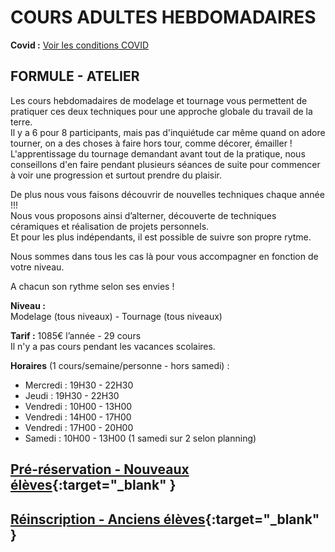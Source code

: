 # COURS ADULTES HEBDOMADAIRES  
**Covid :** [Voir les conditions COVID](covid)  
  
  
## FORMULE - ATELIER  

Les cours hebdomadaires de modelage et tournage vous permettent de pratiquer ces deux techniques pour une approche globale du travail de la terre.  
Il y a 6 pour 8 participants, mais pas d'inquiétude car même quand on adore tourner, on a des choses à faire hors tour, comme décorer, émailler !  
L'apprentissage du tournage demandant avant tout de la pratique, nous conseillons d'en faire pendant plusieurs séances de suite pour commencer à voir une progression et surtout prendre du plaisir.  

De plus nous vous faisons découvrir de nouvelles techniques chaque année !!!  
Nous vous proposons ainsi d’alterner, découverte de techniques céramiques et réalisation de projets personnels.  
Et pour les plus indépendants, il est possible de suivre son propre rytme.  

Nous sommes dans tous les cas là pour vous accompagner en fonction de votre niveau.

A chacun son rythme selon ses envies !  


**Niveau :**  
Modelage (tous niveaux) - Tournage (tous niveaux)  

**Tarif :** 1085€ l’année - 29 cours  
Il n'y a pas cours pendant les vacances scolaires.  

**Horaires** (1 cours/semaine/personne - hors samedi) :  
- Mercredi : 19H30 - 22H30 
- Jeudi    : 19H30 - 22H30
- Vendredi : 10H00 - 13H00
- Vendredi : 14H00 - 17H00  
- Vendredi : 17H00 - 20H00
- Samedi   : 10H00 - 13H00 (1 samedi sur 2 selon planning)


## [Pré-réservation - Nouveaux élèves](https://docs.google.com/forms/d/e/1FAIpQLSfiOYuRfo39ey0bUvQk9uAFC9Z9DWT6ejF2WJXZdvXktcWh9g/viewform?vc=0&c=0&w=1&flr=0){:target="_blank" }  


## [Réinscription - Anciens élèves](https://www.helloasso.com/associations/fans-de-terre/evenements/reinscriptions-adultes-2021-2022){:target="_blank" }    





